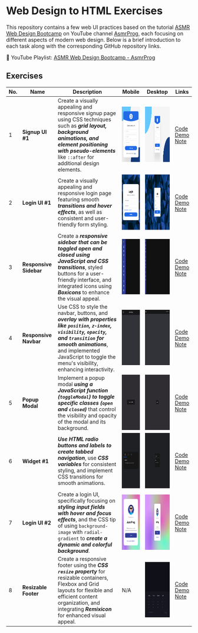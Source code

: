 # Web Design to HTML Exercises

This repository contains a few web UI practices based on the tutorial [ASMR Web Design Bootcamp](https://www.youtube.com/playlist?list=PLkC56g8fboI0QgD6VvH5TN0Nm1i5dVITH) on YouTube channel [AsmrProg](https://www.youtube.com/@AsmrProg), each focusing on different aspects of modern web design. Below is a brief introduction to each task along with the corresponding GitHub repository links.

🎥 YouTube Playlist: [ASMR Web Design Bootcamp - AsmrProg](https://www.youtube.com/playlist?list=PLkC56g8fboI0QgD6VvH5TN0Nm1i5dVITH)

## Exercises

| No. | Name                   | Description                                                                                                                                                                                                                                               | Mobile                                                          | Desktop                                                       | Links                                                                                                                                           |
| --- | ---------------------- | --------------------------------------------------------------------------------------------------------------------------------------------------------------------------------------------------------------------------------------------------------- | --------------------------------------------------------------- | ------------------------------------------------------------- | ----------------------------------------------------------------------------------------------------------------------------------------------- |
| 1   | **Signup UI #1**       | Create a visually appealing and responsive signup page using CSS techniques such as **_grid layout, background animations, and element positioning with pseudo-elements_** like `::after` for additional design elements.                                 | <img src="/01-Signup/Screenshot-mobile.png" height="150"/>      | <img src="/01-Signup/Screenshot.png" height="150"/>           | [Code](/01-Signup/) <br/> [Demo](https://kris-lu-dev.github.io/ASMR-Web-Design-to-HTML-Exercises/01-Signup/) <br/> [Note]()                     |
| 2   | **Login UI #1**        | Create a visually appealing and responsive login page featuring smooth **_transitions and hover effects_**, as well as consistent and user-friendly form styling.                                                                                         | <img src="/02-Login-1/Screenshot-mobile.png" height="150"/>     | <img src="/02-Login-1/Screenshot.png" height="150"/>          | [Code](/02-Login-1/) <br/> [Demo](https://kris-lu-dev.github.io/ASMR-Web-Design-to-HTML-Exercises/02-Login-1/) <br/> [Note]()                   |
| 3   | **Responsive Sidebar** | Create a **_responsive sidebar that can be toggled open and closed using JavaScript and CSS transitions_**, styled buttons for a user-friendly interface, and integrated icons using **_Boxicons_** to enhance the visual appeal.                         | <img src="/03-RWD-Sidebar/Screenshot-mobile.gif" height="150"/> | <img src="/03-RWD-Sidebar/Screenshot.gif" height="150"/>      | [Code](/03-RWD-Sidebar/) <br/> [Demo](https://kris-lu-dev.github.io/ASMR-Web-Design-to-HTML-Exercises/03-RWD-Sidebar/) <br/> [Note]()           |
| 4   | **Responsive Navbar**  | Use CSS to style the navbar, buttons, and **_overlay with properties like `position`, `z-index`, `visibility`, `opacity`, and `transition` for smooth animations_**, and implemented JavaScript to toggle the menu's visibility, enhancing interactivity. | <img src="/04-RWD-Navbar/Screenshot-mobile.gif" height="150"/>  | <img src="/04-RWD-Navbar/Screenshot.gif" height="150"/>       | [Code](/04-RWD-Navbar/) <br/> [Demo](https://kris-lu-dev.github.io/ASMR-Web-Design-to-HTML-Exercises/04-RWD-Navbar/) <br/> [Note]()             |
| 5   | **Popup Modal**        | Implement a popup modal **_using a JavaScript function (`toggleModal`) to toggle specific classes (`open` and `closed`)_** that control the visibility and opacity of the modal and its background.                                                       | <img src="/05-Popup-Modal/Screenshot-mobile.gif" height="150"/> | <img src="/05-Popup-Modal/Screenshot.gif" height="150"/>      | [Code](/05-Popup-Modal/) <br/> [Demo](https://kris-lu-dev.github.io/ASMR-Web-Design-to-HTML-Exercises/05-Popup-Modal/) <br/> [Note]()           |
| 6   | **Widget #1**          | **_Use HTML radio buttons and labels to create tabbed navigation_**, use **_CSS variables_** for consistent styling, and implement CSS transitions for smooth animations.                                                                                 | <img src="/06-Widget/Screenshot-mobile.gif" height="150" />     | <img src="/06-Widget/Screenshot.gif" height="150"/>           | [Code](/06-Widget/) <br/> [Demo](https://kris-lu-dev.github.io/ASMR-Web-Design-to-HTML-Exercises/06-Widget/) <br/> [Note]()                     |
| 7   | **Login UI #2**        | Create a login UI, specifically focusing on **_styling input fields with hover and focus effects_**, and the CSS tip of using `background-image` with `radial-gradient` to **_create a dynamic and colorful background_**.                                | <img src="/07-Login-2/Screenshot-mobile.png" height="150"/>     | <img src="/07-Login-2/Screenshot.png" height="150"/>          | [Code](/07-Login-2/) <br/> [Demo](https://kris-lu-dev.github.io/ASMR-Web-Design-to-HTML-Exercises/07-Login-2/) <br/> [Note]()                   |
| 8   | **Resizable Footer**   | Create a responsive footer using the **_CSS `resize` property_** for resizable containers, Flexbox and Grid layouts for flexible and efficient content organization, and integrating **_Remixicon_** for enhanced visual appeal.                          | N/A                                                             | <img src="/08-Resizable-Footer/Screenshot.gif" height="150"/> | [Code](/08-Resizable-Footer/) <br/> [Demo](https://kris-lu-dev.github.io/ASMR-Web-Design-to-HTML-Exercises/08-Resizable-Footer/) <br/> [Note]() |

